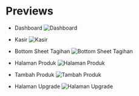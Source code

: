 # Previews

- Dashboard
![Dashboard](/previews/dashboard.png)

- Kasir
![Kasir](/previews/kasir.png)

- Bottom Sheet Tagihan
![Bottom Sheet Tagihan](/previews/bottom_sheet_tagihan.png)

- Halaman Produk
![Halaman Produk](/previews/produk.png)

- Tambah Produk
![Tambah Produk](/previews/tambah_produk.png)

- Halaman Upgrade
![Halaman Upgrade](/previews/upgrade.jpg)